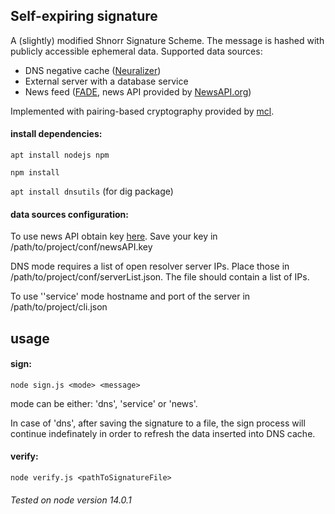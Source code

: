 ## Self-expiring signature

A (slightly) modified Shnorr Signature Scheme. The message is hashed with publicly accessible ephemeral data.
Supported data sources:

* DNS negative cache ([Neuralizer](https://www.sec.in.tum.de/i20/publications/neuralyzer-flexible-expiration-times-for-the-revocation-of-online-data/@@download/file/neuralyzer.pdf))
* External server with a database service
* News feed ([FADE](http://www.imperial.ac.uk/media/imperial-college/faculty-of-engineering/computing/public/1718-ug-projects/Sam-Wood-Self-Destructing-Data.pdf), news API provided by [NewsAPI.org](newsapi.org))


Implemented with pairing-based cryptography provided by [mcl](https://github.com/herumi/mcl-wasm).

#### install dependencies:
`apt install nodejs npm`

`npm install`

 `apt install dnsutils` (for dig package)

#### data sources configuration:
To use news API obtain key [here](https://newsapi.org/pricing).
Save your key in /path/to/project/conf/newsAPI.key

DNS mode requires a list of open resolver server IPs. Place those in /path/to/project/conf/serverList.json.
The file should contain a list of IPs.

To use ''service' mode hostname and port of the server in /path/to/project/cli.json 
## usage
#### sign:
`node sign.js <mode> <message>`

mode can be either: 'dns', 'service' or 'news'.


In case of 'dns', after saving the signature to a file, the sign process will continue indefinately in order to refresh the data inserted into DNS cache.

#### verify:
`node verify.js <pathToSignatureFile>`

###### Tested on node version 14.0.1

